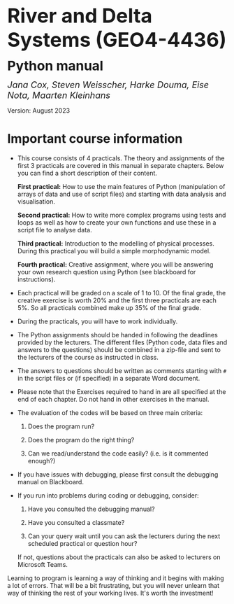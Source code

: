 <style>
firsttitle { font-weight:700;font-size:45px }
subtitle { font-weight:700;font-size:30px }
contributors { font-size:20px }
</style>

<firsttitle> River and Delta Systems (GEO4-4436) </firsttitle>

<subtitle> Python manual </subtitle>

<contributors> *Jana Cox, Steven Weisscher, Harke Douma, Eise Nota, Maarten Kleinhans* </contributors>

Version: August 2023

# Important course information

-	This course consists of 4 practicals. The theory and assignments of the first 3 practicals are covered in this manual in separate chapters. Below you can find a short description of their content.

	**First practical:** How to use the main features of Python (manipulation of arrays of data and use of script files) and starting with data analysis and visualisation.

	**Second practical:** How to write more complex programs using tests and loops as well as how to create your own functions and use these in a script file to analyse data.

	**Third practical:** Introduction to the modelling of physical processes. During this practical you will build a simple morphodynamic model.

	**Fourth practical:** Creative assignment, where you will be answering your own research question using Python (see blackboard for instructions).

-	Each practical will be graded on a scale of 1 to 10. Of the final grade, the creative exercise is worth 20% and the first three practicals are each 5%. So all practicals combined make up 35% of the final grade.

-   During the practicals, you will have to work individually.

-   The Python assignments should be handed in following the deadlines provided by the lecturers. The different files (Python code, data files and answers to the questions) should be combined in a zip-file and sent to the lecturers of the course as instructed in class.

-   The answers to questions should be written as comments starting with ```#``` in the script files or (if specified) in a separate Word document.

-   Please note that the Exercises required to hand in are all specified at the end of each chapter. Do not hand in other exercises in the manual.

-   The evaluation of the codes will be based on three main criteria:

	1. Does the program run?

	2. Does the program do the right thing?

	3. Can we read/understand the code easily? (i.e. is it commented enough?)

-   If you have issues with debugging, please first consult the debugging manual on Blackboard.

-   If you run into problems during coding or debugging, consider:

	1. Have you consulted the debugging manual?

	2. Have you consulted a classmate?

	3. Can your query wait until you can ask the lecturers during the next scheduled practical or question hour?

	If not, questions about the practicals can also be asked to lecturers on Microsoft Teams.

Learning to program is learning a way of thinking and it begins with making a lot of errors. That will be a bit frustrating, but you will never unlearn that way of thinking the rest of your working lives. It's worth the investment!